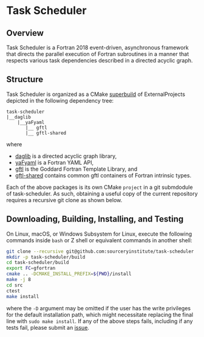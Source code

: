 Task Scheduler
==============

Overview
--------
Task Scheduler is a Fortran 2018 event-driven, asynchronous framework
that directs the parallel execution of Fortran subroutines in a
manner that respects various task dependencies described in a
directed acyclic graph.

Structure
---------
Task Scheduler is organized as a CMake [superbuild] of ExternalProjects
depicted in the following dependency tree:

```
task-scheduler
|__daglib
    |__yaFyaml
       |__ gftl
       |__ gftl-shared
```

where

* [daglib] is a directed acyclic graph library,
* [yaFyaml] is a Fortran YAML API,
* [gftl] is the Goddard Fortran Template Library, and
* [gftl-shared] contains common gftl containers of Fortran intrinsic types.

Each of the above packages is its own CMake `project` in a git submdodule
of task-scheduler.  As such, obtaining a useful copy of the current
repository requires a recursive git clone as shown below.

Downloading, Building, Installing, and Testing
----------------------------------------------
On Linux, macOS, or Windows Subsystem for Linux, execute the following
commands inside `bash` or Z shell or equivalent commands in another shell:
```bash
git clone --recursive git@github.com:sourceryinstitute/task-scheduler
mkdir -p task-scheduler/build
cd task-scheduler/build
export FC=gfortran
cmake .. -DCMAKE_INSTALL_PREFIX=${PWD}/install
make -j 8
cd src
ctest
make install
```
where the `-D` argument may be omitted if the user has the write
privileges for the default installation path, which might necessitate
replacing the final line with `sudo make install`.  If any of the
above steps fails, including if any tests fail, please submit an [issue].

[daglib]: https://github.com/sourceryinstitute/yaFyaml
[yaFyaml]: https://github.com/Goddard-Fortran-Ecosystem/yaFyaml
[gftl]: https://github.com/Goddard-Fortran-Ecosystem/gftl
[gftl-shared]: https://github.com/Goddard-Fortran-Ecosystem/gftl-shared
[superbuild]: https://blog.kitware.com/cmake-superbuilds-git-submodules
[issue]: https://github.com/sourceryinstitute/task-scheduler/issues

